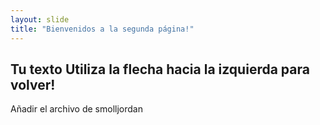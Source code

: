 ```yaml
---
layout: slide
title: "Bienvenidos a la segunda página!"
---
```

Tu texto
Utiliza la flecha hacia la izquierda para volver!
---
Añadir el archivo de smolljordan
